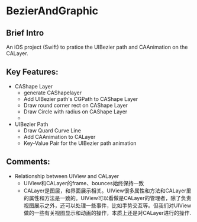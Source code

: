 # BezierAndGraphic

## Brief Intro
An iOS project (Swift) to pratice the UIBezier path and CAAnimation on the CALayer.

## Key Features:
* CAShape Layer
	* generate CAShapelayer
	* Add UIBezier path's CGPath to CAShape Layer
	* Draw round corner rect on CAShape Layer
	* Draw Circle with radius on CAShape Layer
	* 
* UIBezier Path
  * Draw Quard Curve Line
  * Add CAAnimation to CALayer
  * Key-Value Pair for the UIBezier path animation
	
## Comments:
  * Relationship between UIView and CALayer
      * UIView和CALayer的frame、bounces始终保持一致
      * CALayer是图层，和界面展示相关。UIView很多属性和方法和CALayer里的属性和方法是一致的。UIView可以看做是CALayer的管理者，除了负责视图展示之外，还可以处理一些事件，比如手势交互等。但我们对UIView做的一些有关视图显示和动画的操作，本质上还是对CALayer进行的操作.
